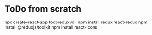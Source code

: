 # ToDo from scratch

npx create-react-app todoreduxvd .
npm install redux react-redux
npm install @reduxjs/toolkit
npm install react-icons
